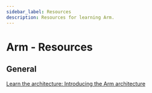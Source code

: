 ```yaml
---
sidebar_label: Resources
description: Resources for learning Arm.
---
```


# Arm - Resources

## General

[Learn the architecture: Introducing the Arm architecture](https://developer.arm.com/documentation/102404/latest)